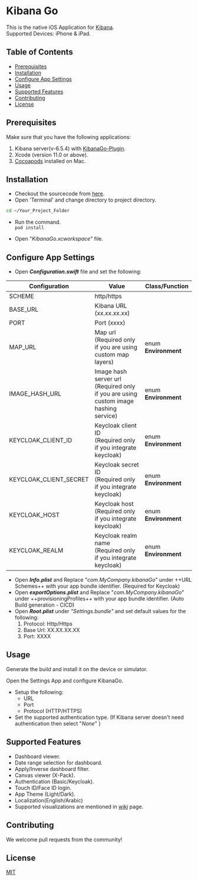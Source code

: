 # Kibana Go

This is the native iOS Application for [Kibana](https://www.elastic.co/products/kibana).<br/>
Supported Devices: iPhone & iPad.

## Table of Contents
* [Prerequisites](#prerequisites)
* [Installation](#installation)
* [Configure App Settings](#configure-app-settings)
* [Usage](#usage)
* [Supported Features](#supported-features)
* [Contributing](#contributing)
* [License](#license)

## Prerequisites<a id="prerequisites"></a>
Make sure that you have the following applications:
1.  Kibana server(v-6.5.4) with [KibanaGo-Plugin](https://github.com/OctagonMobile/Kibana-Go-Plugin.git).
2.  Xcode (version 11.0 or above).
3.  [Cocoapods](https://cocoapods.org) installed on Mac.

## Installation<a id="installation"></a>

* Checkout the sourcecode from [here](https://github.com/OctagonMobile/Kibana-Go.git).
* Open 'Terminal' and change directory to project directory.<br/>
```bash
cd ~/Your_Project_Folder
```

* Run the command.<br/>
`pod install`

* Open "*KibanaGo.xcworkspace*" file.

## Configure App Settings<a id="configure-app-settings"></a>

- Open ***Configuration.swift*** file and set the following:

| Configuration  			| Value 		|	Class/Function |
| ------------- 			| ------------- | ------------- |
| SCHEME  					| http/https  ||
| BASE_URL  				| Kibana URL (xx.xx.xx.xx)  ||
| PORT  					| Port  (xxxx)||
| MAP_URL  					| Map url<br/>(Required only if you are using custom map layers) |enum **Environment**|
| IMAGE_HASH_URL  			| Image hash server url<br/>(Required only if you are using custom image hashing service)  |enum **Environment**|
| KEYCLOAK_CLIENT_ID  		| Keycloak client ID<br/>(Required only if you integrate keycloak) |enum **Environment**|
| KEYCLOAK_CLIENT_SECRET  	| Keycloak secret ID<br/>(Required only if you integrate keycloak)  |enum **Environment**|
| KEYCLOAK_HOST  			| Keycloak host<br/>(Required only if you integrate keycloak)  |enum **Environment**|
| KEYCLOAK_REALM  			| Keycloak realm name<br/>(Required only if you integrate keycloak)  |enum **Environment**|

- Open ***Info.plist*** and Replace "*com.MyCompany.kibanaGo*" under ++URL Schemes++ with your app bundle identifier. (Required for Keycloak)
- Open ***exportOptions.plist*** and Replace "*com.MyCompany.kibanaGo*" under ++provisioningProfiles++ with your app bundle identifier. (Auto Build generation - CICD)
- Open ***Root.plist*** under *"Settings.bundle"* and set default values for the following:
	1. Protocol: Http/Https
	2. Base Url: XX.XX.XX.XX
	3. Port: XXXX


## Usage<a id="usage"></a>

Generate the build and install it on the device or simulator.

Open the Settings App and configure KibanaGo.
*  Setup the following:
    *  URL
    *  Port
    *  Protocol (HTTP/HTTPS)
*  Set the supported authentication type. (If Kibana server doesn't need authentication then select "*None*" )

## Supported Features<a id="supported-features"></a>

*  Dashboard viewer.
*  Date range selection for dashboard.
*  Apply/Inverse dashboard filter.
*  Canvas viewer (X-Pack).
*  Authentication (Basic/Keycloak).
*  Touch ID/Face ID login.
*  App Theme (Light/Dark).
*  Localization(English/Arabic)
*  Supported visualizations are mentioned in [wiki](https://github.com/OctagonMobile/Kibana-Go/wikis/home#supported-visualizations) page.

## Contributing<a id="contributing"></a>
We welcome pull requests from the community!

## License<a id="license"></a>
[MIT](https://github.com/OctagonMobile/Kibana-Go/blob/master/LICENSE)
